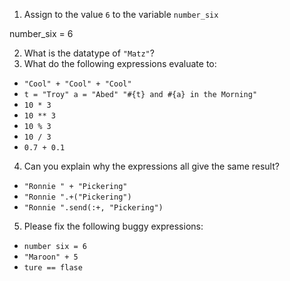 1. Assign to the value `6` to the variable `number_six`

number_six = 6

2. What is the datatype of `"Matz"`?
3. What do the following expressions evaluate to:
  * `"Cool" + "Cool" + "Cool"`
  * `t = "Troy"
    a = "Abed"
    "#{t} and #{a} in the Morning"`
  * `10 * 3`
  * `10 ** 3`
  * `10 % 3`
  * `10 / 3`
  * `0.7 + 0.1`
4. Can you explain why the expressions all give the same result?
  * `"Ronnie " + "Pickering"`
  * `"Ronnie ".+("Pickering")`
  * `"Ronnie ".send(:+, "Pickering")`
5. Please fix the following buggy expressions:
  * `number six = 6`
  * `"Maroon" + 5`
  * `ture == flase`